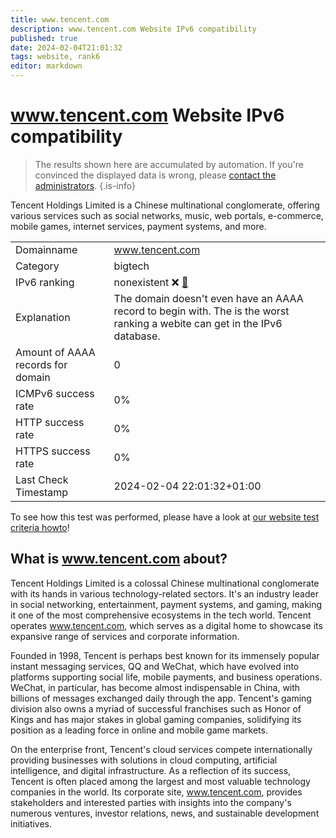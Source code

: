 ```yaml
---
title: www.tencent.com
description: www.tencent.com Website IPv6 compatibility
published: true
date: 2024-02-04T21:01:32
tags: website, rank6
editor: markdown
---
```


# www.tencent.com Website IPv6 compatibility

> The results shown here are accumulated by automation. If you're convinced the displayed data is wrong, please [contact the administrators](/howto/chat). 
{.is-info}

Tencent Holdings Limited is a Chinese multinational conglomerate, offering various services such as social networks, music, web portals, e-commerce, mobile games, internet services, payment systems, and more.


|   |   |
| - | - |
| Domainname | www.tencent.com
| Category | bigtech |
| IPv6 ranking | nonexistent :x: [🔗](/howto/ranking) |
| Explanation | The domain doesn't even have an AAAA record to begin with. The is the worst ranking a webite can get in the IPv6 database. |
| Amount of AAAA records for domain | 0 |
| ICMPv6 success rate | 0%|
| HTTP success rate | 0% |
| HTTPS success rate | 0% |
| Last Check Timestamp | 2024-02-04 22:01:32+01:00 |

To see how this test was performed, please have a look at [our website test criteria howto](/howto/testcriteria/website)!


## What is www.tencent.com about?
Tencent Holdings Limited is a colossal Chinese multinational conglomerate with its hands in various technology-related sectors. It's an industry leader in social networking, entertainment, payment systems, and gaming, making it one of the most comprehensive ecosystems in the tech world. Tencent operates www.tencent.com, which serves as a digital home to showcase its expansive range of services and corporate information.

Founded in 1998, Tencent is perhaps best known for its immensely popular instant messaging services, QQ and WeChat, which have evolved into platforms supporting social life, mobile payments, and business operations. WeChat, in particular, has become almost indispensable in China, with billions of messages exchanged daily through the app. Tencent's gaming division also owns a myriad of successful franchises such as Honor of Kings and has major stakes in global gaming companies, solidifying its position as a leading force in online and mobile game markets.

On the enterprise front, Tencent's cloud services compete internationally providing businesses with solutions in cloud computing, artificial intelligence, and digital infrastructure. As a reflection of its success, Tencent is often placed among the largest and most valuable technology companies in the world. Its corporate site, www.tencent.com, provides stakeholders and interested parties with insights into the company's numerous ventures, investor relations, news, and sustainable development initiatives.


